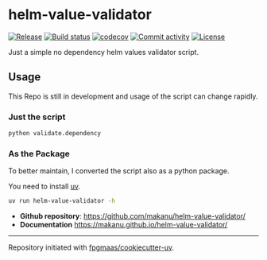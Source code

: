 # helm-value-validator

[![Release](https://img.shields.io/github/v/release/makanu/helm-value-validator)](https://img.shields.io/github/v/release/makanu/helm-value-validator)
[![Build status](https://img.shields.io/github/actions/workflow/status/makanu/helm-value-validator/main.yml?branch=main)](https://github.com/makanu/helm-value-validator/actions/workflows/main.yml?query=branch%3Amain)
[![codecov](https://codecov.io/gh/makanu/helm-value-validator/branch/main/graph/badge.svg)](https://codecov.io/gh/makanu/helm-value-validator)
[![Commit activity](https://img.shields.io/github/commit-activity/m/makanu/helm-value-validator)](https://img.shields.io/github/commit-activity/m/makanu/helm-value-validator)
[![License](https://img.shields.io/github/license/makanu/helm-value-validator)](https://img.shields.io/github/license/makanu/helm-value-validator)

Just a simple no dependency helm values validator script.

## Usage

This Repo is still in development and usage of the script can change rapidly.

### Just the script

```bash
python validate.dependency
```

### As the Package

To better maintain, I converted the script also as a python package.

You need to install [uv](https://docs.astral.sh/uv/).

```bash
uv run helm-value-validator -h
```

- **Github repository**: <https://github.com/makanu/helm-value-validator/>
- **Documentation** <https://makanu.github.io/helm-value-validator/>

---

Repository initiated with [fpgmaas/cookiecutter-uv](https://github.com/fpgmaas/cookiecutter-uv).
